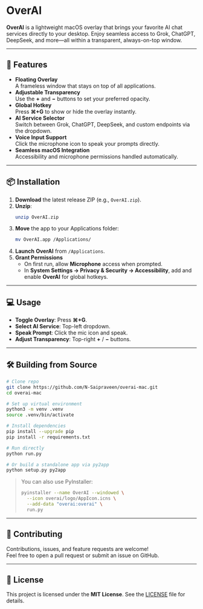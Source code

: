 

# OverAI

**OverAI** is a lightweight macOS overlay that brings your favorite AI chat services directly to your desktop. Enjoy seamless access to Grok, ChatGPT, DeepSeek, and more—all within a transparent, always-on-top window.

---

## 🚀 Features

- **Floating Overlay**  
  A frameless window that stays on top of all applications.
- **Adjustable Transparency**  
  Use the **+** and **−** buttons to set your preferred opacity.
- **Global Hotkey**  
  Press **⌘+G** to show or hide the overlay instantly.
- **AI Service Selector**  
  Switch between Grok, ChatGPT, DeepSeek, and custom endpoints via the dropdown.
- **Voice Input Support**  
  Click the microphone icon to speak your prompts directly.
- **Seamless macOS Integration**  
  Accessibility and microphone permissions handled automatically.

---

## 📦 Installation

1. **Download** the latest release ZIP (e.g., `OverAI.zip`).  
2. **Unzip**:
   ```bash
   unzip OverAI.zip
   ```
3. **Move** the app to your Applications folder:
   ```bash
   mv OverAI.app /Applications/
   ```
4. **Launch** **OverAI** from `/Applications`.  
5. **Grant Permissions**  
   - On first run, allow **Microphone** access when prompted.  
   - In **System Settings → Privacy & Security → Accessibility**, add and enable **OverAI** for global hotkeys.

---

## 💻 Usage

- **Toggle Overlay**: Press **⌘+G**.  
- **Select AI Service**: Top-left dropdown.  
- **Speak Prompt**: Click the mic icon and speak.  
- **Adjust Transparency**: Top-right **+** / **−** buttons.

---

## 🛠️ Building from Source

```bash
# Clone repo
git clone https://github.com/N-Saipraveen/overai-mac.git
cd overai-mac

# Set up virtual environment
python3 -m venv .venv
source .venv/bin/activate

# Install dependencies
pip install --upgrade pip
pip install -r requirements.txt

# Run directly
python run.py

# Or build a standalone app via py2app
python setup.py py2app
```

> You can also use PyInstaller:
> ```bash
> pyinstaller --name OverAI --windowed \
>   --icon overai/logo/AppIcon.icns \
>   --add-data "overai:overai" \
>   run.py
> ```

---

## 🤝 Contributing

Contributions, issues, and feature requests are welcome!  
Feel free to open a pull request or submit an issue on GitHub.

---

## 📄 License

This project is licensed under the **MIT License**. See the [LICENSE](LICENSE) file for details.
